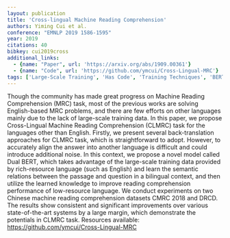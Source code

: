 ```yaml
---
layout: publication
title: 'Cross-lingual Machine Reading Comprehension'
authors: Yiming Cui et al.
conference: "EMNLP 2019 1586-1595"
year: 2019
citations: 40
bibkey: cui2019cross
additional_links:
  - {name: "Paper", url: 'https://arxiv.org/abs/1909.00361'}
  - {name: "Code", url: 'https://github.com/ymcui/Cross-Lingual-MRC'}
tags: ['Large-Scale Training', 'Has Code', 'Training Techniques', 'BERT', 'Model Architecture']
---
```

Though the community has made great progress on Machine Reading Comprehension
(MRC) task, most of the previous works are solving English-based MRC problems,
and there are few efforts on other languages mainly due to the lack of
large-scale training data. In this paper, we propose Cross-Lingual Machine
Reading Comprehension (CLMRC) task for the languages other than English.
Firstly, we present several back-translation approaches for CLMRC task, which
is straightforward to adopt. However, to accurately align the answer into
another language is difficult and could introduce additional noise. In this
context, we propose a novel model called Dual BERT, which takes advantage of
the large-scale training data provided by rich-resource language (such as
English) and learn the semantic relations between the passage and question in a
bilingual context, and then utilize the learned knowledge to improve reading
comprehension performance of low-resource language. We conduct experiments on
two Chinese machine reading comprehension datasets CMRC 2018 and DRCD. The
results show consistent and significant improvements over various
state-of-the-art systems by a large margin, which demonstrate the potentials in
CLMRC task. Resources available: https://github.com/ymcui/Cross-Lingual-MRC

